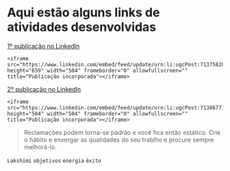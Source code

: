 # Aqui estão alguns links de atividades desenvolvidas


[1º publicação no LinkedIn](https://www.linkedin.com/posts/victor-melo-5b099942_powerbi-datavisualization-alura-activity-7137582296403972096-4Jq1?utm_source=share&utm_medium=member_desktop)

````
<iframe src="https://www.linkedin.com/embed/feed/update/urn:li:ugcPost:7137582064945504256" height="659" width="504" frameborder="0" allowfullscreen="" title="Publicação incorporada"></iframe>
````

[2º publicação no LinkedIn](https://www.linkedin.com/posts/victor-melo-5b099942_businessintelligence-datavisualization-powerbi-activity-7138677412090880000-LSN3?utm_source=share&utm_medium=member_desktop)

````
<iframe src="https://www.linkedin.com/embed/feed/update/urn:li:ugcPost:7138677103440429057" height="584" width="504" frameborder="0" allowfullscreen="" title="Publicação incorporada"></iframe>
````

> Reclamações podem torna-se padrão e você fica então estático.
> Crie o hábito e enxergar as qualidades do seu trablho e procure
> sempre melhorá-lo.

`Lakshimi` `objetivos` `energia` `êxito`
